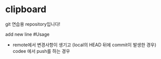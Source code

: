 # clipboard
git 연습용 repository입니다!

add new line
#Usage

- remote에서 변경사항이 생기고 (local의 HEAD 뒤에 commit이 발생한 경우) codee 에서 push를 하는 경우 
